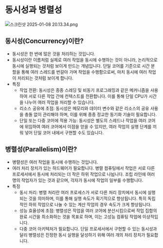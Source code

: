 # 동시성과 병렬성

![스크린샷 2025-01-08 20.13.34.png](../../../../Desktop/%EC%8A%A4%ED%81%AC%EB%A6%B0%EC%83%B7%202025-01-08%2020.13.34.png)

## 동시성(Concurrency)이란?
- 동시성은 한 번에 많은 것을 처리하는 것입니다.
- 동시성이란 이름처럼 실제로 여러 작업을 동시에 수행하는 것이 아니라, 논리적으로 동시에 실행되는 것처럼 보이게 만드는 개념입니다. 단일 코어를 기준으로 시간 분할을 통해 여러 스레드를 번갈아 가며 작업을 수행함으로써, 마치 동시에 여러 작업이 처리되는 것처럼 보이게 합니다.
- 특징
  - 작업 전환: 동시성은 종종 스레딩 및 비동기 프로그래밍과 같은 메커니즘을 사용하여 서로 다른 작업 간에 컨텍스트를 전환합니다. 이를 통해 단일 CPU가 시간을 나누어 여러 작업을 처리할 수 있습니다.
  - 리소스 공유에 초점: 동시성은 메모리와 데이터 변수와 같은 리소스의 공유 사용을 충돌 없이 관리해야 하며, 이를 위해 종종 정교한 동기화 기술이 필요합니다.
  - 단일 또는 다중 코어에 적용 가능: 동시성은 별도의 스레드나 작업을 여러 코어에 위임하여 여러 코어에서 이점을 얻을 수 있지만, 여러 작업의 실행 단계를 끼워 넣어 단일 코어 내에서 구현할 수도 있습니다.

## 병렬성(Parallelism)이란?
- 병렬성은 여러 작업을 동시에 수행하는 것입니다.
- 여러 처리 장치가 있는 하드웨어가 필요합니다. 병렬 컴퓨팅에서 작업은 서로 다른 프로세서에서 동시에 처리되는 더 작은 하위 작업으로 나뉩니다. 조립 라인에 여러 명의 작업자가 있는 것과 같으며, 각자가 동시에 작업의 일부를 수행합니다.
- 특징
  - 동시 처리: 병렬 처리란 여러 프로세스가 서로 다른 처리 장치에서 동시에 실행되는 것을 의미하며, 이를 통해 실행 속도가 획기적으로 향상됩니다. 특히 독립적인 하위 작업으로 나눌 수 있는 계산 작업의 경우 속도가 크게 향상됩니다.
  - 성능 효율성에 초점: 병렬성은 작업을 여러 코어에 분산시킴으로써 작업 집합의 완료 시간을 최소화하는 것을 목표로 하며, 이는 고성능 컴퓨팅 작업에 이상적입니다.
  - 다중 코어 아키텍처가 필요합니다. 단일 프로세서에서 구현할 수 있는 동시성과 달리 병렬성은 진정한 동시 실행을 달성하기 위해 여러 개의 처리 장치가 필요합니다.